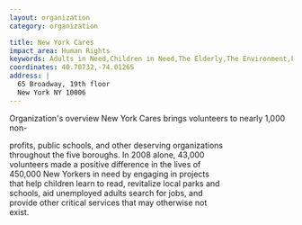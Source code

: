 ```yaml
---
layout: organization
category: organization

title: New York Cares
impact_area: Human Rights
keywords: Adults in Need,Children in Need,The Elderly,The Environment,Families in Need,Health and Wellness,The Homeless and Hungry
coordinates: 40.70732,-74.01265
address: |
  65 Broadway, 19th floor
  New York NY 10006
---
```

Organization's overview
New York Cares brings volunteers to nearly 1,000 non-

profits, public schools, and other deserving organizations  
throughout the five boroughs. In 2008 alone, 43,000  
volunteers made a positive difference in the lives of  
450,000 New Yorkers in need by engaging in projects  
that help children learn to read, revitalize local parks and  
schools, aid unemployed adults search for jobs, and  
provide other critical services that may otherwise not  
exist.